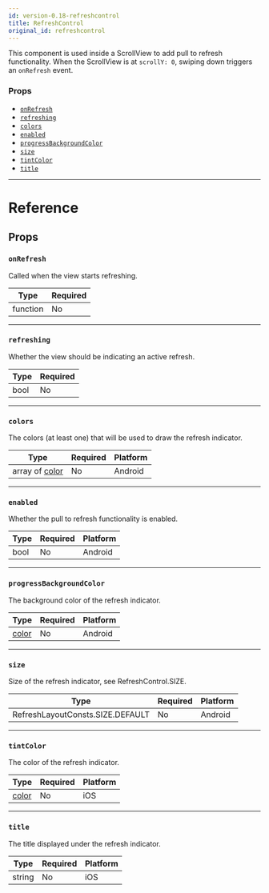 ```yaml
---
id: version-0.18-refreshcontrol
title: RefreshControl
original_id: refreshcontrol
---
```

This component is used inside a ScrollView to add pull to refresh
functionality. When the ScrollView is at `scrollY: 0`, swiping down
triggers an `onRefresh` event.

### Props

- [`onRefresh`](refreshcontrol.md#onrefresh)
- [`refreshing`](refreshcontrol.md#refreshing)
- [`colors`](refreshcontrol.md#colors)
- [`enabled`](refreshcontrol.md#enabled)
- [`progressBackgroundColor`](refreshcontrol.md#progressbackgroundcolor)
- [`size`](refreshcontrol.md#size)
- [`tintColor`](refreshcontrol.md#tintcolor)
- [`title`](refreshcontrol.md#title)






---

# Reference

## Props

### `onRefresh`

Called when the view starts refreshing.

| Type | Required |
| - | - |
| function | No |




---

### `refreshing`

Whether the view should be indicating an active refresh.

| Type | Required |
| - | - |
| bool | No |




---

### `colors`

The colors (at least one) that will be used to draw the refresh indicator.


| Type | Required | Platform |
| - | - | - |
| array of [color](colors.md) | No | Android  |




---

### `enabled`

Whether the pull to refresh functionality is enabled.


| Type | Required | Platform |
| - | - | - |
| bool | No | Android  |




---

### `progressBackgroundColor`

The background color of the refresh indicator.


| Type | Required | Platform |
| - | - | - |
| [color](colors.md) | No | Android  |




---

### `size`

Size of the refresh indicator, see RefreshControl.SIZE.


| Type | Required | Platform |
| - | - | - |
| RefreshLayoutConsts.SIZE.DEFAULT | No | Android  |




---

### `tintColor`

The color of the refresh indicator.


| Type | Required | Platform |
| - | - | - |
| [color](colors.md) | No | iOS  |




---

### `title`

The title displayed under the refresh indicator.


| Type | Required | Platform |
| - | - | - |
| string | No | iOS  |







